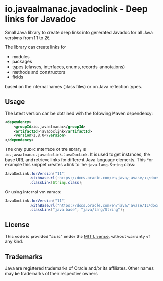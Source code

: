 io.javaalmanac.javadoclink - Deep links for Javadoc
===================================================

Small Java library to create deep links into generated Javadoc for all Java
versions from 1.1 to 26.

The library can create links for

* modules
* packages
* types (classes, interfaces, enums, records, annotations)
* methods and constructors
* fields

based on the internal names (class files) or on Java reflection types.


## Usage

The latest version can be obtained with the following Maven dependency:

```xml
<dependency>
    <groupId>io.javaalmanac</groupId>
    <artifactId>javadoclink</artifactId>
    <version>1.8.0</version>
</dependency>
```

The only public interface of the library is `io.javaalmanac.javadoclink.JavaDocLink`. It
is used to get instances, the base URL and retrieve links for different Java
language elements. This For example this snippet creates a link to the
`java.lang.String` class:

```java
JavaDocLink.forVersion("11")
           .withBaseUrl("https://docs.oracle.com/en/java/javase/11/docs/api/")
           .classLink(String.class);
```

Or using internal vm names:

```java
JavaDocLink.forVersion("11")
           .withBaseUrl("https://docs.oracle.com/en/java/javase/11/docs/api/")
           .classLink("java.base", "java/lang/String");
```


## License

This code is provided "as is" under the [MIT License](LICENSE.md), without warranty of any kind.


## Trademarks

Java are registered trademarks of Oracle and/or its affiliates. Other names may be trademarks of their respective owners.
